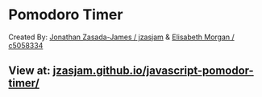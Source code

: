 # Pomodoro Timer

Created By: [Jonathan Zasada-James / jzasjam](https://github.com/jzasjam) & [Elisabeth Morgan / c5058334](https://github.com/c5058334)

## View at: [jzasjam.github.io/javascript-pomodor-timer/](https://jzasjam.github.io/javascript-pomodor-timer/)
